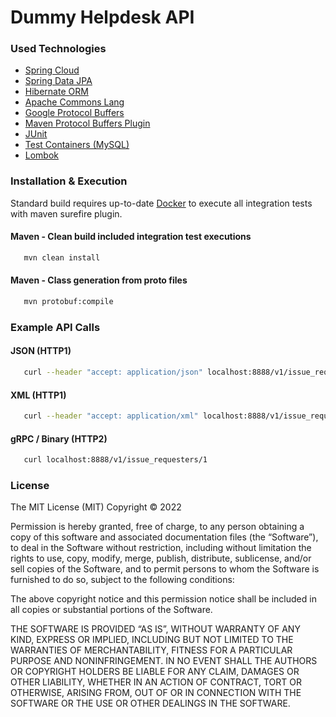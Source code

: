 # Dummy Helpdesk API

### Used Technologies
* [Spring Cloud](https://spring.io/projects/spring-cloud)
* [Spring Data JPA](https://spring.io/projects/spring-data-jpa)
* [Hibernate ORM](https://hibernate.org/orm/)
* [Apache Commons Lang](https://commons.apache.org/proper/commons-lang/)
* [Google Protocol Buffers](https://developers.google.com/protocol-buffers/)
* [Maven Protocol Buffers Plugin](https://www.xolstice.org/protobuf-maven-plugin/)
* [JUnit](https://junit.org/junit5/)
* [Test Containers (MySQL)](https://www.testcontainers.org/modules/databases/)
* [Lombok](https://projectlombok.org/)

### Installation & Execution
Standard build requires up-to-date [Docker](https://www.docker.com/products/docker-desktop/) to execute all integration tests with maven surefire plugin.
#### Maven - Clean build included integration test executions
```sh
   mvn clean install
```
#### Maven - Class generation from proto files
```sh
   mvn protobuf:compile
```
### Example API Calls
#### JSON (HTTP1)
```sh
   curl --header "accept: application/json" localhost:8888/v1/issue_requesters/1
```
#### XML (HTTP1)
```sh
   curl --header "accept: application/xml" localhost:8888/v1/issue_requesters/1
```
#### gRPC / Binary (HTTP2)
```sh
   curl localhost:8888/v1/issue_requesters/1
```

### License
The MIT License (MIT)
Copyright © 2022

Permission is hereby granted, free of charge, to any person obtaining a copy of this software and associated documentation files (the “Software”), to deal in the Software without restriction, including without limitation the rights to use, copy, modify, merge, publish, distribute, sublicense, and/or sell copies of the Software, and to permit persons to whom the Software is furnished to do so, subject to the following conditions:

The above copyright notice and this permission notice shall be included in all copies or substantial portions of the Software.

THE SOFTWARE IS PROVIDED “AS IS”, WITHOUT WARRANTY OF ANY KIND, EXPRESS OR IMPLIED, INCLUDING BUT NOT LIMITED TO THE WARRANTIES OF MERCHANTABILITY, FITNESS FOR A PARTICULAR PURPOSE AND NONINFRINGEMENT. IN NO EVENT SHALL THE AUTHORS OR COPYRIGHT HOLDERS BE LIABLE FOR ANY CLAIM, DAMAGES OR OTHER LIABILITY, WHETHER IN AN ACTION OF CONTRACT, TORT OR OTHERWISE, ARISING FROM, OUT OF OR IN CONNECTION WITH THE SOFTWARE OR THE USE OR OTHER DEALINGS IN THE SOFTWARE.




